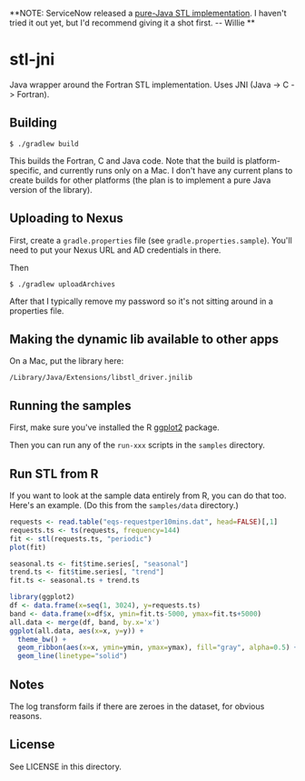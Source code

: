 **NOTE: ServiceNow released a [pure-Java STL implementation](https://github.com/ServiceNow/stl-decomp-4j). I haven't tried it out yet, but I'd recommend giving it a shot first. -- Willie **

# stl-jni

Java wrapper around the Fortran STL implementation. Uses JNI (Java -> C -> Fortran).

## Building

    $ ./gradlew build

This builds the Fortran, C and Java code. Note that the build is platform-specific, and currently runs only on a Mac.
I don't have any current plans to create builds for other platforms (the plan is to implement a pure Java version of
the library).

## Uploading to Nexus

First, create a `gradle.properties` file (see `gradle.properties.sample`). You'll need to put your Nexus URL and AD
credentials in there.

Then

    $ ./gradlew uploadArchives

After that I typically remove my password so it's not sitting around in a properties file.

## Making the dynamic lib available to other apps

On a Mac, put the library here:

    /Library/Java/Extensions/libstl_driver.jnilib

## Running the samples

First, make sure you've installed the R [ggplot2](http://ggplot2.org/) package.

Then you can run any of the `run-xxx` scripts in the `samples` directory.

## Run STL from R

If you want to look at the sample data entirely from R, you can do that too. Here's an example. (Do this from the
`samples/data` directory.)

~~~ R
requests <- read.table("eqs-requestper10mins.dat", head=FALSE)[,1]
requests.ts <- ts(requests, frequency=144)
fit <- stl(requests.ts, "periodic")
plot(fit)

seasonal.ts <- fit$time.series[, "seasonal"]
trend.ts <- fit$time.series[, "trend"]
fit.ts <- seasonal.ts + trend.ts

library(ggplot2)
df <- data.frame(x=seq(1, 3024), y=requests.ts)
band <- data.frame(x=df$x, ymin=fit.ts-5000, ymax=fit.ts+5000)
all.data <- merge(df, band, by.x='x')
ggplot(all.data, aes(x=x, y=y)) +
  theme_bw() +
  geom_ribbon(aes(x=x, ymin=ymin, ymax=ymax), fill="gray", alpha=0.5) +
  geom_line(linetype="solid")
~~~

## Notes

The log transform fails if there are zeroes in the dataset, for obvious reasons.

## License

See LICENSE in this directory.
